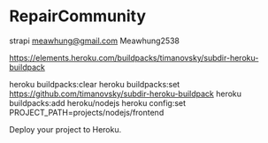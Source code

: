 # RepairCommunity

strapi
meawhung@gmail.com
Meawhung2538

https://elements.heroku.com/buildpacks/timanovsky/subdir-heroku-buildpack

heroku buildpacks:clear
heroku buildpacks:set https://github.com/timanovsky/subdir-heroku-buildpack
heroku buildpacks:add heroku/nodejs
heroku config:set PROJECT_PATH=projects/nodejs/frontend

Deploy your project to Heroku.
